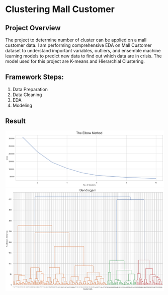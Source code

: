 # Clustering Mall Customer

## Project Overview
The project to determine number of cluster can be applied on a mall customer data. I am performing comprehensive EDA on Mall Customer dataset to understand important variables, outliers, and ensemble machine learning models to predict new data to find out which data are in crisis. The model used for this project are K-means and Hierarchial Clustering.

## Framework Steps:
1. Data Preparation
2. Data Cleaning
3. EDA
4. Modeling

## Result

<img src="elbow.png"/>
<img src="dendogram.png"/>
